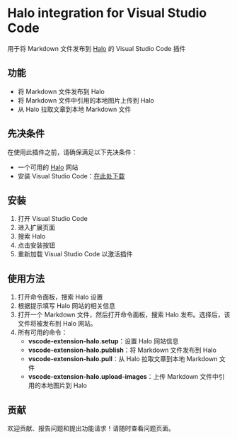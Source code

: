 # Halo integration for Visual Studio Code

用于将 Markdown 文件发布到 [Halo](https://github.com/halo-dev/halo) 的 Visual Studio Code 插件

## 功能

- 将 Markdown 文件发布到 Halo
- 将 Markdown 文件中引用的本地图片上传到 Halo
- 从 Halo 拉取文章到本地 Markdown 文件

## 先决条件

在使用此插件之前，请确保满足以下先决条件：

- 一个可用的 [Halo](https://github.com/halo-dev/halo) 网站
- 安装 Visual Studio Code：[在此处下载](https://code.visualstudio.com/download)

## 安装

1. 打开 Visual Studio Code
2. 进入扩展页面
3. 搜索 Halo
4. 点击安装按钮
5. 重新加载 Visual Studio Code 以激活插件

## 使用方法

1. 打开命令面板，搜索 Halo 设置
2. 根据提示填写 Halo 网站的相关信息
3. 打开一个 Markdown 文件，然后打开命令面板，搜索 Halo 发布。选择后，该文件将被发布到 Halo 网站。
4. 所有可用的命令：
    - **vscode-extension-halo.setup**：设置 Halo 网站信息
    - **vscode-extension-halo.publish**：将 Markdown 文件发布到 Halo
    - **vscode-extension-halo.pull**：从 Halo 拉取文章到本地 Markdown 文件
    - **vscode-extension-halo.upload-images**：上传 Markdown 文件中引用的本地图片到 Halo

## 贡献

欢迎贡献、报告问题和提出功能请求！请随时查看问题页面。
